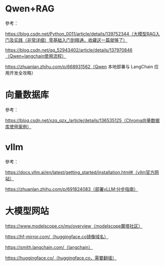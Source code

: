 # Qwen+RAG

參考：

https://blog.csdn.net/Python_0011/article/details/139752344（大模型RAG入门及实践（非常详细）零基础入门到精通，收藏这一篇就够了）

https://blog.csdn.net/qq_52943402/article/details/137970846（Qwen+langchain使用流程）

https://zhuanlan.zhihu.com/p/668931562（Qwen 本地部署与 LangChain 应用开发全攻略）

# 向量数据库

參考：

https://blog.csdn.net/xzq_qzx_/article/details/136535125（Chroma向量数据库使用案例）

# vllm

參考：

https://docs.vllm.ai/en/latest/getting_started/installation.html#（vllm官方网站）

https://zhuanlan.zhihu.com/p/691824083（部署vLLM:分步指南）

# 大模型网站

https://www.modelscope.cn/my/overview（modelscope魔塔社区）

https://hf-mirror.com/（huggingface.co镜像域名）

https://smith.langchain.com/（langchain）

https://huggingface.co/（huggingface.co，需要翻墙）